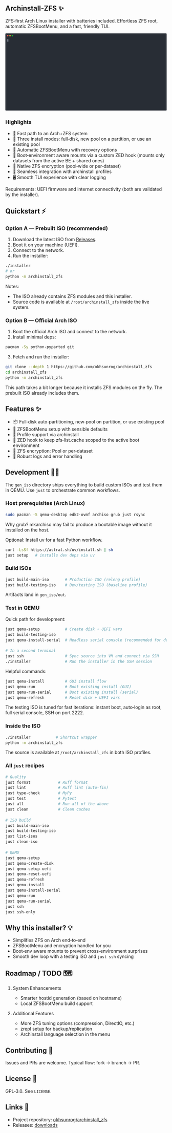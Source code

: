 ## Archinstall‑ZFS ✨

ZFS‑first Arch Linux installer with batteries included. Effortless ZFS root, automatic ZFSBootMenu, and a fast, friendly TUI.

[![Demo](assets/archinstall-demo.svg)](https://asciinema.org/a/Lt0B9qvvu9bLPpkAV96SC5prq)

### Highlights

- 🚀 Fast path to an Arch+ZFS system
- 🧰 Three install modes: full‑disk, new pool on a partition, or use an existing pool
- 🧯 Automatic ZFSBootMenu with recovery options
- 🧪 Boot‑environment aware mounts via a custom ZED hook (mounts only datasets from the active BE + shared ones)
- 🔐 Native ZFS encryption (pool‑wide or per‑dataset)
- 🧩 Seamless integration with archinstall profiles
- 🖥️ Smooth TUI experience with clear logging

Requirements: UEFI firmware and internet connectivity (both are validated by the installer).

## Quickstart ⚡

### Option A — Prebuilt ISO (recommended)

1) Download the latest ISO from [Releases](https://github.com/okhsunrog/archinstall_zfs/releases).
2) Boot it on your machine (UEFI).
3) Connect to the network.
4) Run the installer:

```bash
./installer
# or
python -m archinstall_zfs
```

Notes:
- The ISO already contains ZFS modules and this installer.
- Source code is available at `/root/archinstall_zfs` inside the live system.

### Option B — Official Arch ISO

1) Boot the official Arch ISO and connect to the network.
2) Install minimal deps:

```bash
pacman -Sy python-pyparted git
```

3) Fetch and run the installer:

```bash
git clone --depth 1 https://github.com/okhsunrog/archinstall_zfs
cd archinstall_zfs
python -m archinstall_zfs
```

This path takes a bit longer because it installs ZFS modules on the fly. The prebuilt ISO already includes them.

## Features ✨

- 📦 Full‑disk auto‑partitioning, new‑pool on partition, or use existing pool
- 🧭 ZFSBootMenu setup with sensible defaults
- 🧩 Profile support via archinstall
- 🧱 ZED hook to keep zfs‑list.cache scoped to the active boot environment
- 🔐 ZFS encryption: Pool or per‑dataset
- 🧾 Robust logs and error handling

## Development 🧑‍💻

The `gen_iso` directory ships everything to build custom ISOs and test them in QEMU. Use `just` to orchestrate common workflows.

### Host prerequisites (Arch Linux)

```bash
sudo pacman -S qemu-desktop edk2-ovmf archiso grub just rsync
```

Why grub? mkarchiso may fail to produce a bootable image without it installed on the host.

Optional: Install uv for a fast Python workflow.

```bash
curl -LsSf https://astral.sh/uv/install.sh | sh
just setup   # installs dev deps via uv
```

### Build ISOs

```bash
just build-main-iso       # Production ISO (releng profile)
just build-testing-iso    # Dev/testing ISO (baseline profile)
```

Artifacts land in `gen_iso/out`.

### Test in QEMU

Quick path for development:

```bash
just qemu-setup           # Create disk + UEFI vars
just build-testing-iso
just qemu-install-serial  # Headless serial console (recommended for dev)

# In a second terminal
just ssh                  # Sync source into VM and connect via SSH
./installer               # Run the installer in the SSH session
```

Helpful commands:

```bash
just qemu-install         # GUI install flow
just qemu-run             # Boot existing install (GUI)
just qemu-run-serial      # Boot existing install (serial)
just qemu-refresh         # Reset disk + UEFI vars
```

The testing ISO is tuned for fast iterations: instant boot, auto‑login as root, full serial console, SSH on port 2222.

### Inside the ISO

```bash
./installer           # Shortcut wrapper
python -m archinstall_zfs
```

The source is available at `/root/archinstall_zfs` in both ISO profiles.

### All `just` recipes

```bash
# Quality
just format            # Ruff format
just lint              # Ruff lint (auto-fix)
just type-check        # MyPy
just test              # Pytest
just all               # Run all of the above
just clean             # Clean caches

# ISO build
just build-main-iso
just build-testing-iso
just list-isos
just clean-iso

# QEMU
just qemu-setup
just qemu-create-disk
just qemu-setup-uefi
just qemu-reset-uefi
just qemu-refresh
just qemu-install
just qemu-install-serial
just qemu-run
just qemu-run-serial
just ssh
just ssh-only
```

## Why this installer? 💡

- Simplifies ZFS on Arch end‑to‑end
- ZFSBootMenu and encryption handled for you
- Boot‑env aware mounts to prevent cross‑environment surprises
- Smooth dev loop with a testing ISO and `just ssh` syncing

## Roadmap / TODO 🗺️

1. System Enhancements
   - Smarter hostid generation (based on hostname)
   - Local ZFSBootMenu build support

2. Additional Features
   - More ZFS tuning options (compression, DirectIO, etc.)
   - zrepl setup for backup/replication
   - Archinstall language selection in the menu

## Contributing 🤝

Issues and PRs are welcome. Typical flow: fork → branch → PR.

## License 📄

GPL‑3.0. See `LICENSE`.

## Links 🔗

- Project repository: [okhsunrog/archinstall_zfs](https://github.com/okhsunrog/archinstall_zfs)
- Releases: [downloads](https://github.com/okhsunrog/archinstall_zfs/releases)
